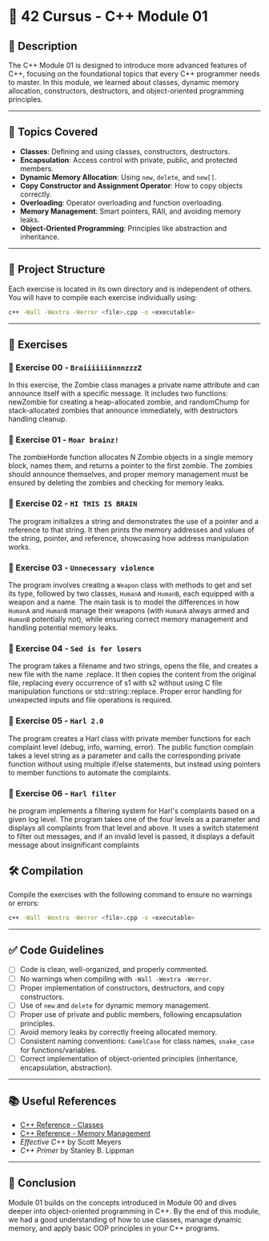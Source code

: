 # 🧠 42 Cursus - C++ Module 01

## 📌 Description

The C++ Module 01 is designed to introduce more advanced features of C++, focusing on the foundational topics that every C++ programmer needs to master. In this module, we learned about classes, dynamic memory allocation, constructors, destructors, and object-oriented programming principles.

---

## 🚀 Topics Covered

- **Classes**: Defining and using classes, constructors, destructors.
- **Encapsulation**: Access control with private, public, and protected members.
- **Dynamic Memory Allocation**: Using `new`, `delete`, and `new[]`.
- **Copy Constructor and Assignment Operator**: How to copy objects correctly.
- **Overloading**: Operator overloading and function overloading.
- **Memory Management**: Smart pointers, RAII, and avoiding memory leaks.
- **Object-Oriented Programming**: Principles like abstraction and inheritance.

---

## 📁 Project Structure

Each exercise is located in its own directory and is independent of others. You will have to compile each exercise individually using:

```bash
c++ -Wall -Wextra -Werror <file>.cpp -o <executable>
```

---

## 🧪 Exercises

### 📌 Exercise 00 - `BraiiiiiiinnnzzzZ`

In this exercise, the Zombie class manages a private name attribute and can announce itself with a specific message. It includes two functions: newZombie for creating a heap-allocated zombie, and randomChump for stack-allocated zombies that announce immediately, with destructors handling cleanup.

### 📌 Exercise 01 - `Moar brainz!`

The zombieHorde function allocates N Zombie objects in a single memory block, names them, and returns a pointer to the first zombie. The zombies should announce themselves, and proper memory management must be ensured by deleting the zombies and checking for memory leaks.

### 📌 Exercise 02 - `HI THIS IS BRAIN`

The program initializes a string and demonstrates the use of a pointer and a reference to that string. It then prints the memory addresses and values of the string, pointer, and reference, showcasing how address manipulation works.

### 📌 Exercise 03 - `Unnecessary violence`

The program involves creating a `Weapon` class with methods to get and set its type, followed by two classes, `HumanA` and `HumanB`, each equipped with a weapon and a name. The main task is to model the differences in how `HumanA` and `HumanB` manage their weapons (with `HumanA` always armed and `HumanB` potentially not), while ensuring correct memory management and handling potential memory leaks.


### 📌 Exercise 04 - `Sed is for losers`

The program takes a filename and two strings, opens the file, and creates a new file with the name <filename>.replace. It then copies the content from the original file, replacing every occurrence of s1 with s2 without using C file manipulation functions or std::string::replace. Proper error handling for unexpected inputs and file operations is required.

### 📌 Exercise 05 - `Harl 2.0`

The program creates a Harl class with private member functions for each complaint level (debug, info, warning, error). The public function complain takes a level string as a parameter and calls the corresponding private function without using multiple if/else statements, but instead using pointers to member functions to automate the complaints.

### 📌 Exercise 06 - `Harl filter`

he program implements a filtering system for Harl's complaints based on a given log level. The program takes one of the four levels as a parameter and displays all complaints from that level and above. It uses a switch statement to filter out messages, and if an invalid level is passed, it displays a default message about insignificant complaints

## 🛠️ Compilation

Compile the exercises with the following command to ensure no warnings or errors:

```bash
c++ -Wall -Wextra -Werror <file>.cpp -o <executable>
```

---

## ✅ Code Guidelines

- [ ] Code is clean, well-organized, and properly commented.
- [ ] No warnings when compiling with `-Wall -Wextra -Werror`.
- [ ] Proper implementation of constructors, destructors, and copy constructors.
- [ ] Use of `new` and `delete` for dynamic memory management.
- [ ] Proper use of private and public members, following encapsulation principles.
- [ ] Avoid memory leaks by correctly freeing allocated memory.
- [ ] Consistent naming conventions: `CamelCase` for class names, `snake_case` for functions/variables.
- [ ] Correct implementation of object-oriented principles (inheritance, encapsulation, abstraction).

---

## 📚 Useful References

- [C++ Reference - Classes](https://en.cppreference.com/w/cpp/language/classes)
- [C++ Reference - Memory Management](https://en.cppreference.com/w/cpp/memory)
- *Effective C++* by Scott Meyers
- *C++ Primer* by Stanley B. Lippman

---

## 🏁 Conclusion

Module 01 builds on the concepts introduced in Module 00 and dives deeper into object-oriented programming in C++. By the end of this module, we had a good understanding of how to use classes, manage dynamic memory, and apply basic OOP principles in your C++ programs.
